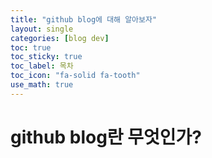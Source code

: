 ```yaml
---
title: "github blog에 대해 알아보자"
layout: single
categories: [blog dev]
toc: true
toc_sticky: true
toc_label: 목차
toc_icon: "fa-solid fa-tooth"
use_math: true
---
```


# github blog란 무엇인가?

